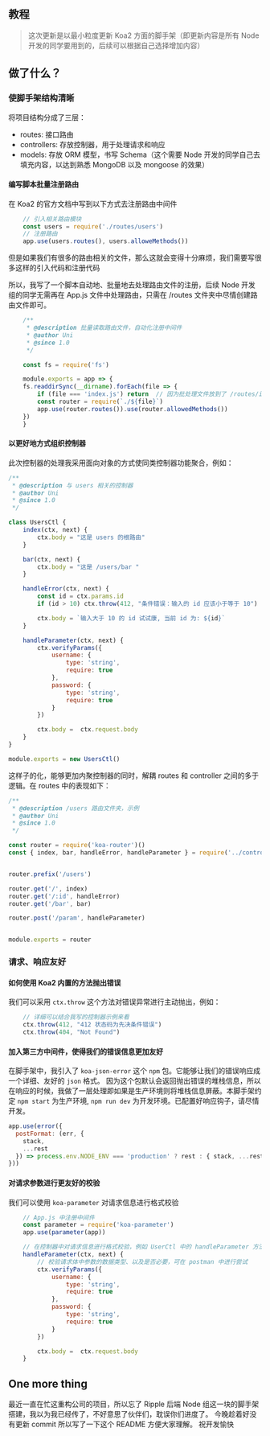 ## 教程
> 这次更新是以最小粒度更新 Koa2 方面的脚手架（即更新内容是所有 Node 开发的同学要用到的，后续可以根据自己选择增加内容）

## 做了什么？

### 使脚手架结构清晰

将项目结构分成了三层：
- routes: 接口路由
- controllers: 存放控制器，用于处理请求和响应
- models: 存放 ORM 模型，书写 Schema（这个需要 Node 开发的同学自己去填充内容，以达到熟悉 MongoDB 以及 mongoose 的效果）

#### 编写脚本批量注册路由

在 Koa2 的官方文档中写到以下方式去注册路由中间件
```js
    // 引入相关路由模块
    const users = require('./routes/users')
    // 注册路由
    app.use(users.routes(), users.alloweMethods())
```

但是如果我们有很多的路由相关的文件，那么这就会变得十分麻烦，我们需要写很多这样的引入代码和注册代码

所以，我写了一个脚本自动地、批量地去处理路由文件的注册，后续 Node 开发组的同学无需再在 App.js 文件中处理路由，只需在 /routes 文件夹中尽情创建路由文件即可。

```js
    /**
     * @description 批量读取路由文件，自动化注册中间件
     * @author Uni
     * @since 1.0
     */

    const fs = require('fs')

    module.exports = app => {
    fs.readdirSync(__dirname).forEach(file => {
        if (file === 'index.js') return  // 因为批处理文件放到了 /routes/index.js 中，所以 需要特殊判断以下
        const router = require(`./${file}`)
        app.use(router.routes()).use(router.allowedMethods())
    })
    }
```

#### 以更好地方式组织控制器 
此次控制器的处理我采用面向对象的方式使同类控制器功能聚合，例如：

```js
/**
 * @description 与 users 相关的控制器
 * @author Uni
 * @since 1.0
 */

class UsersCtl {
    index(ctx, next) {
        ctx.body = "这是 users 的根路由"
    }

    bar(ctx, next) {
        ctx.body = "这是 /users/bar "
    }

    handleError(ctx, next) {
        const id = ctx.params.id
        if (id > 10) ctx.throw(412, "条件错误：输入的 id 应该小于等于 10")

        ctx.body = `输入大于 10 的 id 试试康, 当前 id 为: ${id}`
    }

    handleParameter(ctx, next) {
        ctx.verifyParams({
            username: {
                type: 'string',
                require: true
            },
            password: {
                type: 'string',
                require: true
            }
        })

        ctx.body =  ctx.request.body
    }
}

module.exports = new UsersCtl()
```

这样子的化，能够更加内聚控制器的同时，解耦 routes 和 controller 之间的多于逻辑。在 routes 中的表现如下：

```js
/**
 * @description /users 路由文件夹，示例
 * @author Uni
 * @since 1.0
 */

const router = require('koa-router')()
const { index, bar, handleError, handleParameter } = require('../controllers/users')


router.prefix('/users')

router.get('/', index)
router.get('/:id', handleError)
router.get('/bar', bar)

router.post('/param', handleParameter)


module.exports = router
```

### 请求、响应友好

#### 如何使用 Koa2 内置的方法抛出错误
我们可以采用 `ctx.throw` 这个方法对错误异常进行主动抛出，例如：

```js
    // 详细可以结合我写的控制器示例来看
    ctx.throw(412, "412 状态码为先决条件错误")
    ctx.throw(404, "Not Found")
```

#### 加入第三方中间件，使得我们的错误信息更加友好

在脚手架中，我引入了 `koa-json-error` 这个 `npm` 包。它能够让我们的错误响应成一个详细、友好的 `json` 格式。
因为这个包默认会返回抛出错误的堆栈信息，所以在响应的时候，我做了一层处理即如果是生产环境则将堆栈信息屏蔽。本脚手架约定 `npm start` 为生产环境, `npm run dev` 为开发环境。已配置好响应钩子，请尽情开发。
```js
app.use(error({
  postFormat: (err, {
    stack,
    ...rest
  }) => process.env.NODE_ENV === 'production' ? rest : { stack, ...rest }
}))
```

#### 对请求参数进行更友好的校验
我们可以使用 `koa-parameter` 对请求信息进行格式校验

```js
    // App.js 中注册中间件
    const parameter = require('koa-parameter')
    app.use(parameter(app))
```

```js
    // 在控制器中对请求信息进行格式校验，例如 UserCtl 中的 handleParameter 方法
    handleParameter(ctx, next) {
        // 校验请求体中参数的数据类型、以及是否必要，可在 postman 中进行尝试
        ctx.verifyParams({
            username: {
                type: 'string',
                require: true
            },
            password: {
                type: 'string',
                require: true
            }
        })

        ctx.body =  ctx.request.body
    }
```

## One more thing
最近一直在忙这重构公司的项目，所以忘了 Ripple 后端 Node 组这一块的脚手架搭建，我以为我已经传了，不好意思了伙伴们，耽误你们进度了。
今晚趁着好没有更新 commit 所以写了一下这个 README 方便大家理解。
祝开发愉快